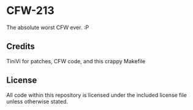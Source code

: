 # CFW-213
The absolute worst CFW ever. :P

## Credits
TiniVi for patches, CFW code, and this crappy Makefile

## License
All code within this repository is licensed under the included license file unless otherwise stated.
